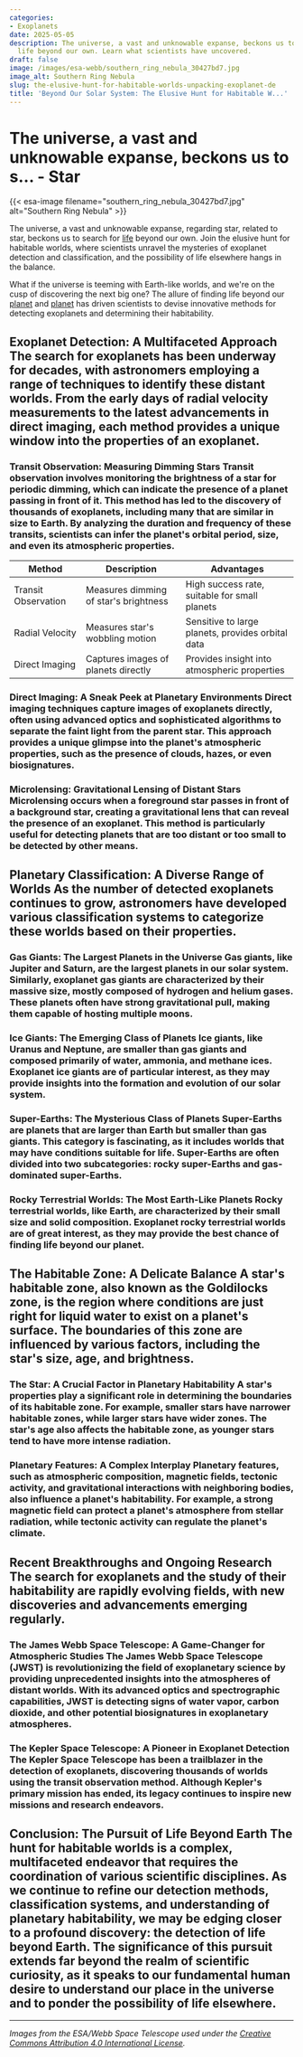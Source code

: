 ```yaml
---
categories:
- Exoplanets
date: 2025-05-05
description: The universe, a vast and unknowable expanse, beckons us to search for
  life beyond our own. Learn what scientists have uncovered.
draft: false
image: /images/esa-webb/southern_ring_nebula_30427bd7.jpg
image_alt: Southern Ring Nebula
slug: the-elusive-hunt-for-habitable-worlds-unpacking-exoplanet-de
title: 'Beyond Our Solar System: The Elusive Hunt for Habitable W...'
---
```


# The universe, a vast and unknowable expanse, beckons us to s... - Star
{{< esa-image filename="southern_ring_nebula_30427bd7.jpg" alt="Southern Ring Nebula" >}}



The universe, a vast and unknowable expanse, regarding star, related to star, beckons us to search for [life](/blog/the-quest-for-life-beyond-earth-exploring-the-frontiers-of-a) beyond our own. Join the elusive hunt for habitable worlds, where scientists unravel the mysteries of exoplanet detection and classification, and the possibility of life elsewhere hangs in the balance.

What if the universe is teeming with Earth-like worlds, and we're on the cusp of discovering the next big one? The allure of finding life beyond our [planet](/blog/the-elusive-allure-of-exoplanets-and-the-quest-for-a-new-ear) and [planet](/blog/exoplanets-and-the-search-for-life-beyond-earth) has driven scientists to devise innovative methods for detecting exoplanets and determining their habitability.

 ## Exoplanet Detection: A Multifaceted Approach The search for exoplanets has been underway for decades, with astronomers employing a range of techniques to identify these distant worlds. From the early days of radial velocity measurements to the latest advancements in direct imaging, each method provides a unique window into the properties of an exoplanet.

 ### Transit Observation: Measuring Dimming Stars Transit observation involves monitoring the brightness of a star for periodic dimming, which can indicate the presence of a planet passing in front of it. This method has led to the discovery of thousands of exoplanets, including many that are similar in size to Earth. By analyzing the duration and frequency of these transits, scientists can infer the planet's orbital period, size, and even its atmospheric properties.

 | Method | Description | Advantages |
| --- | --- | --- |
| Transit Observation | Measures dimming of star's brightness | High success rate, suitable for small planets |
| Radial Velocity | Measures star's wobbling motion | Sensitive to large planets, provides orbital data |
| Direct Imaging | Captures images of planets directly | Provides insight into atmospheric properties | ### Radial Velocity: Uncovering Wobbling Stars Radial velocity measurements involve detecting the star's subtle wobbling motion caused by an orbiting planet's gravitational pull. This method is particularly effective for identifying large planets, like gas giants, and can even provide information about the planet's mass and orbital characteristics.

 ### Direct Imaging: A Sneak Peek at Planetary Environments Direct imaging techniques capture images of exoplanets directly, often using advanced optics and sophisticated algorithms to separate the faint light from the parent star. This approach provides a unique glimpse into the planet's atmospheric properties, such as the presence of clouds, hazes, or even biosignatures.

 ### Microlensing: Gravitational Lensing of Distant Stars Microlensing occurs when a foreground star passes in front of a background star, creating a gravitational lens that can reveal the presence of an exoplanet. This method is particularly useful for detecting planets that are too distant or too small to be detected by other means.

 ## Planetary Classification: A Diverse Range of Worlds As the number of detected exoplanets continues to grow, astronomers have developed various classification systems to categorize these worlds based on their properties.

 ### Gas Giants: The Largest Planets in the Universe Gas giants, like Jupiter and Saturn, are the largest planets in our solar system. Similarly, exoplanet gas giants are characterized by their massive size, mostly composed of hydrogen and helium gases. These planets often have strong gravitational pull, making them capable of hosting multiple moons.

 ### Ice Giants: The Emerging Class of Planets Ice giants, like Uranus and Neptune, are smaller than gas giants and composed primarily of water, ammonia, and methane ices. Exoplanet ice giants are of particular interest, as they may provide insights into the formation and evolution of our solar system.

 ### Super-Earths: The Mysterious Class of Planets Super-Earths are planets that are larger than Earth but smaller than gas giants. This category is fascinating, as it includes worlds that may have conditions suitable for life. Super-Earths are often divided into two subcategories: rocky super-Earths and gas-dominated super-Earths.

 ### Rocky Terrestrial Worlds: The Most Earth-Like Planets Rocky terrestrial worlds, like Earth, are characterized by their small size and solid composition. Exoplanet rocky terrestrial worlds are of great interest, as they may provide the best chance of finding life beyond our planet.

 ## The Habitable Zone: A Delicate Balance A star's habitable zone, also known as the Goldilocks zone, is the region where conditions are just right for liquid water to exist on a planet's surface. The boundaries of this zone are influenced by various factors, including the star's size, age, and brightness.

 ### The Star: A Crucial Factor in Planetary Habitability A star's properties play a significant role in determining the boundaries of its habitable zone. For example, smaller stars have narrower habitable zones, while larger stars have wider zones. The star's age also affects the habitable zone, as younger stars tend to have more intense radiation.

 ### Planetary Features: A Complex Interplay Planetary features, such as atmospheric composition, magnetic fields, tectonic activity, and gravitational interactions with neighboring bodies, also influence a planet's habitability. For example, a strong magnetic field can protect a planet's atmosphere from stellar radiation, while tectonic activity can regulate the planet's climate.

 ## Recent Breakthroughs and Ongoing Research The search for exoplanets and the study of their habitability are rapidly evolving fields, with new discoveries and advancements emerging regularly.

 ### The James Webb Space Telescope: A Game-Changer for Atmospheric Studies The James Webb Space Telescope (JWST) is revolutionizing the field of exoplanetary science by providing unprecedented insights into the atmospheres of distant worlds. With its advanced optics and spectrographic capabilities, JWST is detecting signs of water vapor, carbon dioxide, and other potential biosignatures in exoplanetary atmospheres.

 ### The Kepler Space Telescope: A Pioneer in Exoplanet Detection The Kepler Space Telescope has been a trailblazer in the detection of exoplanets, discovering thousands of worlds using the transit observation method. Although Kepler's primary mission has ended, its legacy continues to inspire new missions and research endeavors.

 ## Conclusion: The Pursuit of Life Beyond Earth The hunt for habitable worlds is a complex, multifaceted endeavor that requires the coordination of various scientific disciplines. As we continue to refine our detection methods, classification systems, and understanding of planetary habitability, we may be edging closer to a profound discovery: the detection of life beyond Earth. The significance of this pursuit extends far beyond the realm of scientific curiosity, as it speaks to our fundamental human desire to understand our place in the universe and to ponder the possibility of life elsewhere.

---

*Images from the ESA/Webb Space Telescope used under the [Creative Commons Attribution 4.0 International License](https://creativecommons.org/licenses/by/4.0).*